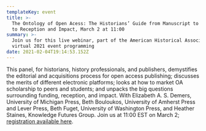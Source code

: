 ```yaml
---
templateKey: event
title: >-
  The Ontology of Open Acess: The Historians’ Guide from Manuscript to Monograph
  to Reception and Impact, March 2 at 11:00
summary: >-
  Join us for this live webinar, part of the American Historical Association's
  virtual 2021 event programming
date: 2021-02-04T19:14:53.152Z
---
```

This panel, for historians, history professionals, and publishers, demystifies the editorial and acquisitions process for open access publishing; discusses the merits of different electronic platforms; looks at how to market OA scholarship to peers and students; and unpacks the big questions surrounding funding, reception, and impact. With Elizabeth A. S. Demers, University of Michigan Press, Beth Bouloukos, University of Amherst Press and Lever Press, Beth Fuget, University of Washington Press, and Heather Staines, Knowledge Futures Group. Join us at 11:00 EST on March 2; [registration available here](https://umich.zoom.us/webinar/register/WN_Lodz9aZgRjGSKPDnqfHSJA).